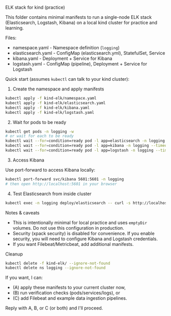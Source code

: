 ELK stack for kind (practice)

This folder contains minimal manifests to run a single-node ELK stack (Elasticsearch, Logstash, Kibana) on a local kind cluster for practice and learning.

Files:
- namespace.yaml            - Namespace definition (`logging`)
- elasticsearch.yaml       - ConfigMap (elasticsearch.yml), StatefulSet, Service
- kibana.yaml              - Deployment + Service for Kibana
- logstash.yaml            - ConfigMap (pipeline), Deployment + Service for Logstash

Quick start (assumes `kubectl` can talk to your kind cluster):

1) Create the namespace and apply manifests

```bash
kubectl apply -f kind-elk/namespace.yaml
kubectl apply -f kind-elk/elasticsearch.yaml
kubectl apply -f kind-elk/kibana.yaml
kubectl apply -f kind-elk/logstash.yaml
```

2) Wait for pods to be ready

```bash
kubectl get pods -n logging -w
# or wait for each to be ready
kubectl wait --for=condition=ready pod -l app=elasticsearch -n logging --timeout=120s
kubectl wait --for=condition=ready pod -l app=kibana -n logging --timeout=120s
kubectl wait --for=condition=ready pod -l app=logstash -n logging --timeout=120s
```

3) Access Kibana

Use port-forward to access Kibana locally:

```bash
kubectl port-forward svc/kibana 5601:5601 -n logging
# then open http://localhost:5601 in your browser
```

4) Test Elasticsearch from inside cluster

```bash
kubectl exec -n logging deploy/elasticsearch -- curl -s http://localhost:9200 | jq .
```

Notes & caveats
- This is intentionally minimal for local practice and uses `emptyDir` volumes. Do not use this configuration in production.
- Security (xpack security) is disabled for convenience. If you enable security, you will need to configure Kibana and Logstash credentials.
- If you want Filebeat/Metricbeat, add additional manifests.

Cleanup

```bash
kubectl delete -f kind-elk/ --ignore-not-found
kubectl delete ns logging --ignore-not-found
```

If you want, I can:
- (A) apply these manifests to your current cluster now,
- (B) run verification checks (pods/services/logs), or
- (C) add Filebeat and example data ingestion pipelines.

Reply with A, B, or C (or both) and I'll proceed.
